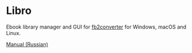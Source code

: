 # Libro

Ebook library manager and GUI for [fb2converter](https://github.com/rupor-github/fb2converter) for Windows, macOS and Linux.

[Manual (Russian)](https://github.com/dnkorpushov/libro/wiki)

